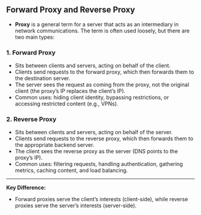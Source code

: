 ## Forward Proxy and Reverse Proxy

- **Proxy** is a general term for a server that acts as an intermediary in network communications. The term is often used loosely, but there are two main types:
  
### 1. Forward Proxy
  - Sits between clients and servers, acting on behalf of the client.
  - Clients send requests to the forward proxy, which then forwards them to the destination server.
  - The server sees the request as coming from the proxy, not the original client (the proxy’s IP replaces the client’s IP).
  - Common uses: hiding client identity, bypassing restrictions, or accessing restricted content (e.g., VPNs).

  ### 2. Reverse Proxy
  - Sits between clients and servers, acting on behalf of the server.
  - Clients send requests to the reverse proxy, which then forwards them to the appropriate backend server.
  - The client sees the reverse proxy as the server (DNS points to the proxy’s IP).
  - Common uses: filtering requests, handling authentication, gathering metrics, caching content, and load balancing.

---

**Key Difference:**  
- Forward proxies serve the client’s interests (client-side), while reverse proxies serve the server’s interests (server-side).
